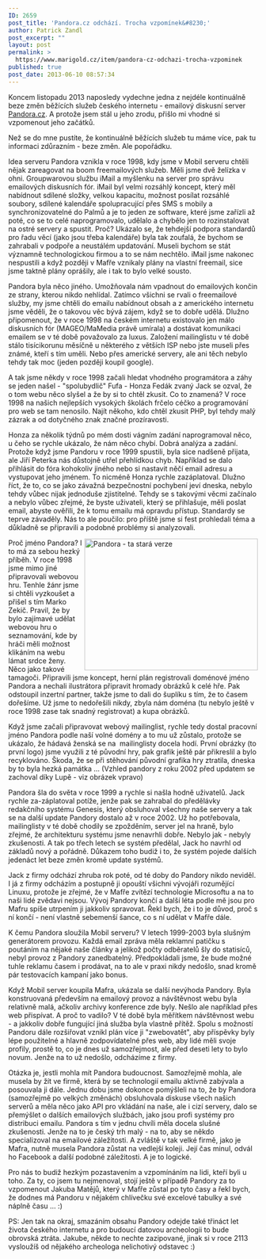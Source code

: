 ```yaml
---
ID: 2659
post_title: 'Pandora.cz odchází. Trocha vzpomínek&#8230;'
author: Patrick Zandl
post_excerpt: ""
layout: post
permalink: >
  https://www.marigold.cz/item/pandora-cz-odchazi-trocha-vzpominek
published: true
post_date: 2013-06-10 08:57:34
---
```

<p>Koncem listopadu 2013 naposledy vydechne jedna z nejdéle kontinuálně beze změn běžících služeb českého internetu - emailový diskusní server <a href="http://www.pandora.cz">Pandora.cz</a>. A protože jsem stál u jeho zrodu, přišlo mi vhodné si vzpomenout jeho začátků. </p><!--more--><p>Než se do mne pustíte, že kontinuálně běžících služeb tu máme více, pak tu informaci zdůrazním - beze změn. Ale popořádku. </p>
<p>Idea serveru Pandora vznikla v roce 1998, kdy jsme v Mobil serveru chtěli nějak zareagovat na boom freemailových služeb. Měli jsme dvě želízka v ohni. Groupwarovou službu iMail a myšlenku na server pro správu emailových diskusních fór. iMail byl velmi rozsáhlý koncept, který měl nabídnout sdílené složky, velkou kapacitu, možnost posílat rozsáhlé soubory, sdílené kalendáře spolupracující přes SMS s mobily a synchronizovatelné do Palmů a je to jeden ze software, které jsme zařízli až poté, co se to celé naprogramovalo, udělalo a chybělo jen to rozinstalovat na ostré servery a spustit. Proč? Ukázalo se, že tehdejší podpora standardů pro řadu věcí (jako jsou třeba kalendáře) byla tak zoufalá, že bychom se zahrabali v podpoře a neustálém updatování. Museli bychom se stát významně technologickou firmou a to se nám nechtělo. iMail jsme nakonec nespustili a když později v Mafře vznikaly plány na vlastní freemail, sice jsme taktně plány oprášily, ale i tak to bylo velké sousto. </p>
<p>Pandora byla něco jiného. Umožňovala nám vpadnout do emailových končin ze strany, kterou nikdo nehlídal. Zatímco všichni se rvali o freemailové služby, my jsme chtěli do emailu nabídnout obsah a z amerického internetu jsme věděli, že o takovou věc bývá zájem, když se to dobře udělá. Dlužno připomenout, že v roce 1998 na českém internetu existovalo jen málo diskusních fór (MAGEO/MaMedia právě umírala) a dostávat komunikaci emailem se v té době považovalo za luxus. Založení mailinglistu v té době stálo tisícikorunu měsíčně u některého z větších ISP nebo jste museli přes známé, kteří s tím uměli. Nebo přes americké servery, ale ani těch nebylo tehdy tak moc (jeden později koupil google).</p>
<p>A tak jsme někdy v roce 1998 začali hledat vhodného programátora a záhy se jeden našel - "spolubydlič" Fufa - Honza Fedák zvaný Jack se ozval, že o tom webu něco slyšel a že by si to chtěl zkusit. Co to znamená? V roce 1998 na našich nejlepších vysokých školách frčelo céčko a programování pro web se tam nenosilo. Najít někoho, kdo chtěl zkusit PHP, byl tehdy malý zázrak a od dotyčného znak značné prozíravosti. </p>
<p>Honza za několik týdnů po mém dosti vágním zadání naprogramoval něco, u čeho se rychle ukázalo, že nám něco chybí. Dobrá analýza a zadání. Protože když jsme Pandoru v roce 1999 spustili, byla sice nadšeně přijata, ale Jiří Peterka nás důstojně utřel přehlídkou chyb. Například se dalo přihlásit do fóra kohokoliv jiného nebo si nastavit něčí email adresu a vystupovat jeho jménem. To nicméně Honza rychle zazáplatoval. Dlužno říct, že to, co se jako závažná bezpečnostní pochybení jeví dneska, nebylo tehdy vůbec nijak jednoduše zjistitelné. Tehdy se s takovými věcmi začínalo a nebylo vůbec zřejmé, že byste uživateli, který se přihlašuje, měli poslat email, abyste ověřili, že k tomu emailu má opravdu přístup. Standardy se teprve závaděly. Nás to ale poučilo: pro příště jsme si fest prohledali téma a důkladně se připravili a podobné problémy si analyzovali.</p>
<p><img style="float: right;" src="http://www.marigold.cz/wp-content/uploads/lupa-619.gif" alt="Pandora - ta stará verze" width="350" height="266" border="0" /></p>
<p>Proč jméno Pandora? I to má za sebou hezký příběh. V roce 1998 jsme mimo jiné připravovali webovou hru. Tenhle žánr jsme si chtěli vyzkoušet a přišel s tím Marko Zekič. Pravil, že by bylo zajímavé udělat webovou hru o seznamování, kde by hráči měli možnost klikáním na webu lámat srdce ženy. Něco jako takové tamagoči. Připravili jsme koncept, herní plán registrovali doménové jméno Pandora a nechali ilustrátora připravit hromady obrázků k celé hře. Pak odstoupil inzertní partner, takže jsme to dali do šuplíku s tím, že to časem dořešíme. Už jsme to nedořešili nikdy, zbyla nám doména (tu nebylo ještě v roce 1998 zase tak snadný registrovat) a kupa obrázků.</p>
<p>Když jsme začali připravovat webový mailinglist, rychle tedy dostal pracovní jméno Pandora podle naší volné domény a to mu už zůstalo, protože se ukázalo, že hádavá ženská se na  mailinglisty docela hodí. První obrázky (to první logo) jsme využili z té původní hry, pak grafik ještě pár přikreslil a bylo recyklováno. Škoda, že se při stěhování původní grafika hry ztratila, dneska by to byla hezká památka … (Vzhled pandory z roku 2002 před updatem se zachoval díky Lupě - viz obrázek vpravo)</p>
<p>Pandora šla do světa v roce 1999 a rychle si našla hodně uživatelů. Jack rychle za-záplatoval potíže, jenže pak se zahrabal do předělávky redakčního systému Genesis, který obsluhoval všechny naše servery a tak se na další update Pandory dostalo až v roce 2002. Už ho potřebovala, mailinglisty v té době chodily se zpožděním, server jel na hraně, bylo zřejmé, že architekturu systému jsme nenavrhli dobře. Nebylo jak - nebyly zkušenosti. A tak po třech letech se systém předělal, Jack ho navrhl od základů nový a pořádně. Důkazem toho budiž i to, že systém pojede dalších jedenáct let beze změn kromě update systémů. </p>
<p>Jack z firmy odchází zhruba rok poté, od té doby do Pandory nikdo neviděl. I já z firmy odcházím a postupně ji opouští všichni vývojáři rozumějící Linuxu, protože je zřejmé, že v Mafře zvítězí technologie Microsoftu a na to naši lidé zvědavi nejsou. Vývoj Pandory končí a další léta podle mě jsou pro Mafru spíše utrpením ji jakkoliv spravovat. Řekl bych, že i to je důvod, proč s ní končí - není vlastně sebemenší šance, co s ní udělat v Mafře dále.</p>
<p>K čemu Pandora sloužila Mobil serveru? V letech 1999-2003 byla slušným generátorem provozu. Každá email zpráva měla reklamní patičku s poutáním na nějaké naše články a jelikož počty odběratelů šly do statisíců, nebyl provoz z Pandory zanedbatelný. Předpokládali jsme, že bude možné tuhle reklamu časem i prodávat, na to ale v praxi nikdy nedošlo, snad kromě pár testovacích kampaní jako bonus.</p>
<p>Když Mobil server koupila Mafra, ukázala se další nevýhoda Pandory. Byla konstruovaná především na emailový provoz a návštěvnost webu byla relativně malá, ačkoliv archivy konference zde byly. Nešlo ale například přes web přispívat. A proč to vadilo? V té době byla měřítkem návštěvnost webu - a jakkoliv dobře fungující jiná služba byla vlastně přítěž. Spolu s možností Pandoru dále rozšiřovat vznikl plán více ji "zwebovatět", aby příspěvky byly lépe použitelné a hlavně zodpovídatelné přes web, aby lidé měli svoje profily, prostě to, co je dnes už samozřejmost, ale před deseti lety to bylo novum. Jenže na to už nedošlo, odcházíme z firmy.</p>
<p>Otázka je, jestli mohla mít Pandora budoucnost. Samozřejmě mohla, ale musela by žít ve firmě, která by se technologií emailu aktivně zabývala a posouvala ji dále. Jednu dobu jsme dokonce pomýšleli na to, že by Pandora (samozřejmě po velkých změnách) obsluhovala diskuse všech našich serverů a měla něco jako API pro vkládání na naše, ale i cizí servery, dalo se přemýšlet o dalších emailových službách, jako jsou profi systémy pro distribuci emailu. Pandora s tím v jednu chvíli měla docela slušné zkušenosti. Jenže na to je český trh malý - na to, aby se někdo specializoval na emailové záležitosti. A zvláště v tak velké firmě, jako je Mafra, nutně musela Pandora zůstat na vedlejší koleji. Její čas minul, odvál ho Facebook a další podobné záležitosti. A je to logické. </p>
<p>Pro nás to budiž hezkým pozastavením a vzpomínáním na lidi, kteří byli u toho. Za ty, co jsem tu nejmenoval, stojí ještě v případě Pandory za to vzpomenout Jakuba Matějů, který v Mafře zůstal po tyto časy a řekl bych, že dodnes má Pandoru v nějakém chlívečku své excelové tabulky a své náplně času … :)</p>
<p>PS: Jen tak na okraj, smazáním obsahu Pandory odejde také třináct let života českého internetu a pro budoucí datovou archeologii to bude obrovská ztráta. Jakube, někde to nechte zazipované, jinak si v roce 2113 vysloužíš od nějakého archeologa nelichotivý odstavec :) </p>